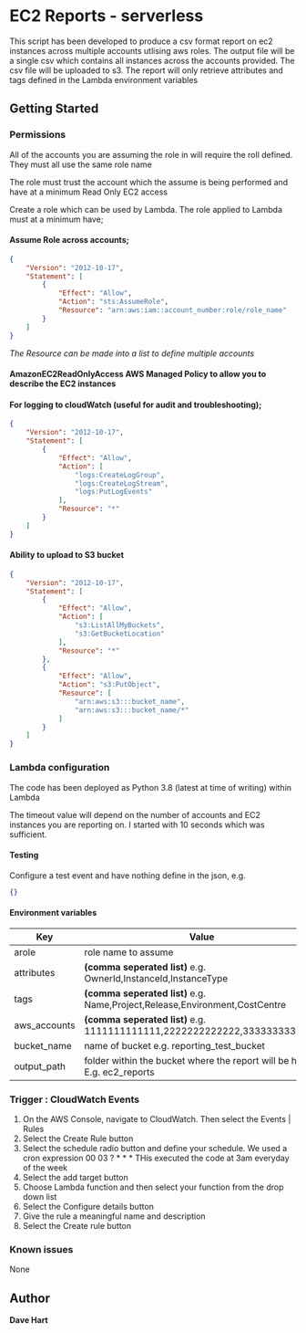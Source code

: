 # EC2 Reports - serverless

This script has been developed to produce a csv format report on ec2 instances across multiple accounts utlising aws roles. The output file will be a single csv which contains all instances across the accounts provided. The csv file will be uploaded to s3. The report will only retrieve attributes and tags defined in the Lambda environment variables

## Getting Started
### Permissions

All of the accounts you are assuming the role in will require the roll defined. They must all use the same role name

The role must trust the account which the assume is being performed and have at a minimum Read Only EC2 access

Create a role which can be used by Lambda. The role applied to Lambda must at a minimum have;

#### Assume Role across accounts;
```json
{
    "Version": "2012-10-17",
    "Statement": [
        {
            "Effect": "Allow",
            "Action": "sts:AssumeRole",
            "Resource": "arn:aws:iam::account_number:role/role_name"
        }
    ]
}
```
*The Resource can be made into a list to define multiple accounts*

#### AmazonEC2ReadOnlyAccess     AWS Managed Policy to allow you to describe the EC2 instances

#### For logging to cloudWatch (useful for audit and troubleshooting);
```json
{
    "Version": "2012-10-17",
    "Statement": [
        {
            "Effect": "Allow",
            "Action": [
                "logs:CreateLogGroup",
                "logs:CreateLogStream",
                "logs:PutLogEvents"
            ],
            "Resource": "*"
        }
    ]
}
```
#### Ability to upload to S3 bucket
```json
{
    "Version": "2012-10-17",
    "Statement": [
        {
            "Effect": "Allow",
            "Action": [
                "s3:ListAllMyBuckets",
                "s3:GetBucketLocation"
            ],
            "Resource": "*"
        },
        {
            "Effect": "Allow",
            "Action": "s3:PutObject",
            "Resource": [
                "arn:aws:s3:::bucket_name",
                "arn:aws:s3:::bucket_name/*"
            ]
        }
    ]
}
```

### Lambda configuration

The code has been deployed as Python 3.8 (latest at time of writing) within Lambda

The timeout value will depend on the number of accounts and EC2 instances you are reporting on. I started with 10 seconds which was sufficient.

#### Testing

Configure a test event and have nothing define in the json, e.g.
```json
{}
```

#### Environment variables

Key                  | Value
---------------------|----------------------
arole | role name to assume
attributes | **(comma seperated list)** e.g. OwnerId,InstanceId,InstanceType
tags | **(comma seperated list)** e.g. Name,Project,Release,Environment,CostCentre
aws_accounts | **(comma seperated list)** e.g. 1111111111111,2222222222222,3333333333333
bucket_name | name of bucket e.g. reporting_test_bucket
output_path | folder within the bucket where the report will be held. E.g. ec2_reports

### Trigger : CloudWatch Events

1. On the AWS Console, navigate to CloudWatch. Then select the Events | Rules
2. Select the Create Rule button
3. Select the schedule radio button and define your schedule. We used a cron expression 
    00 03 ? * * *
    THis executed the code at 3am everyday of the week
4. Select the add target button
5. Choose Lambda function and then select your function from the drop down list
6. Select the Configure details button
7. Give the rule a meaningful name and description
7. Select the Create rule button

### Known issues
None

## Author

**Dave Hart**